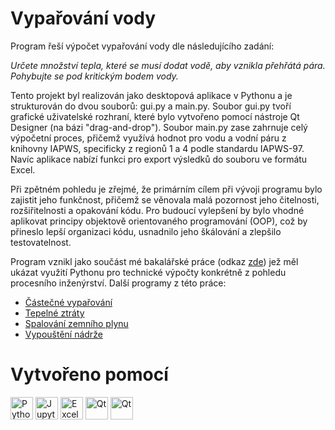 # Vypařování vody

<p>Program řeší výpočet vypařování vody dle následujícího zadání:

<i>Určete množství tepla, které se musí dodat vodě, aby vznikla přehřátá pára. Pohybujte se pod kritickým bodem vody.</i> </p>

<p>Tento projekt byl realizován jako desktopová aplikace v Pythonu a je strukturován do dvou souborů: gui.py a main.py. Soubor gui.py tvoří grafické uživatelské rozhraní, které bylo vytvořeno pomocí nástroje Qt Designer (na bázi "drag-and-drop"). Soubor main.py zase zahrnuje celý výpočetní proces, přičemž využívá hodnot pro vodu a vodní páru z knihovny IAPWS, specificky z regionů 1 a 4 podle standardu IAPWS-97. Navíc aplikace nabízí funkci pro export výsledků do souboru ve formátu Excel.</p>

<p>Při zpětném pohledu je zřejmé, že primárním cílem při vývoji programu bylo zajistit jeho funkčnost, přičemž se věnovala malá pozornost jeho čitelnosti, rozšiřitelnosti a opakování kódu. Pro budoucí vylepšení by bylo vhodné aplikovat principy objektově orientovaného programování (OOP), což by přineslo lepší organizaci kódu, usnadnilo jeho škálování a zlepšilo testovatelnost. </p>

<p>Program vznikl jako součást mé bakalářské práce (odkaz <a href="https://www.vut.cz/studenti/zav-prace/detail/116680">zde</a>) jež měl ukázat využití Pythonu pro technické výpočty konkrétně z pohledu procesního inženýrství.
Další programy z této práce:</p>

<ul>
    <li><a href="https://github.com/JanKomis/vyparovani">Částečné vypařování</a></li>
    <li><a href="https://github.com/JanKomis/tepelneZtraty">Tepelné ztráty</a></li>
    <li><a href="https://github.com/JanKomis/spalovaniJupyter">Spalování zemního plynu</a></li>
    <li><a href="https://github.com/JanKomis/vypousteniNadrze">Vypouštění nádrže</a></li>
</ul>

# Vytvořeno pomocí

<p align="left">
<a href="https://www.python.org" target="_blank" rel="noreferrer"><img src="https://upload.wikimedia.org/wikipedia/commons/thumb/c/c3/Python-logo-notext.svg/800px-Python-logo-notext.svg.png" height="36" alt="Python" /></a>
<a href="https://jupyter.org" target="_blank" rel="noreferrer"><img src="https://upload.wikimedia.org/wikipedia/commons/thumb/3/38/Jupyter_logo.svg/640px-Jupyter_logo.svg.png" height="36" alt="Jupyter" /></a>
<a href="https://1url.cz/xuOL4" target="_blank" rel="noreferrer"><img src="https://upload.wikimedia.org/wikipedia/commons/thumb/7/73/Microsoft_Excel_2013-2019_logo.svg/2170px-Microsoft_Excel_2013-2019_logo.svg.png" height="36" alt="Excel" /></a>
<a href="https://www.qt.io" target="_blank" rel="noreferrer"><img src="https://upload.wikimedia.org/wikipedia/commons/thumb/0/0b/Qt_logo_2016.svg/1280px-Qt_logo_2016.svg.png" height="36" alt="Qt" /></a>
<a href="https://iapws.readthedocs.io/en/latest/" target="_blank" rel="noreferrer"><img src="https://github.com/JanKomis/vyparnikH2O/assets/48412748/ca483bf4-50db-4a01-9dff-07fa13ba8ecd" height="36" alt="Qt" /></a>
</p>

